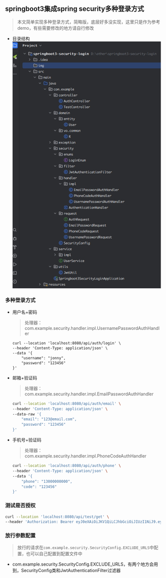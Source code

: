 ## springboot3集成spring security多种登录方式

> 本文简单实现多种登录方式，简略版，底层好多没实现，这里只是作为参考demo，有些需要修改的地方请自行修改

* 目录结构
  ![](./img/module.png)


### 多种登录方式
* 用户名+密码
  > 处理器：com.example.security.handler.impl.UsernamePasswordAuthHandler
    ```shell
    curl --location 'localhost:8080/api/auth/login' \
    --header 'Content-Type: application/json' \
    --data '{
        "username": "jonny",
        "password": "123456"
    }'
    ```

* 邮箱+验证码

  > 处理器：com.example.security.handler.impl.EmailPasswordAuthHandler

  ```sh
  curl --location 'localhost:8080/api/auth/email' \
  --header 'Content-Type: application/json' \
  --data-raw '{
      "email": "123@email.com",
      "password": "123456"
  }'
  ```

* 手机号+验证码

  > 处理器：com.example.security.handler.impl.PhoneCodeAuthHandler

  ```sh
  curl --location 'localhost:8080/api/auth/phone' \
  --header 'Content-Type: application/json' \
  --data '{
      "phone": "13000000000",
      "code": "123456"
  }'
  ```

### 测试是否授权

```sh
curl --location 'localhost:8080/api/test/get' \
--header 'Authorization: Bearer eyJ0eXAiOiJKV1QiLCJhbGciOiJIUzI1NiJ9.eyJleHAiOjE3MzMwNDc5MjQxNzYsInVzZXJJZCI6MSwiaWF0IjoxNzMyNDQzMTI0MTc2LCJ1c2VybmFtZSI6Impvbm55In0.vIXnOXkoU0E1qFpx45kLqGWFgX53V-V46jc82-bzJsc'
```

### 放行参数配置

> 放行的请求在`com.example.security.SecurityConfig.EXCLUDE_URLS`中配置，也可以自己配置到配置文件中

* com.example.security.SecurityConfig.EXCLUDE_URLS，有两个地方会用到，SecurityConfig类和JwtAuthenticationFilter过滤器